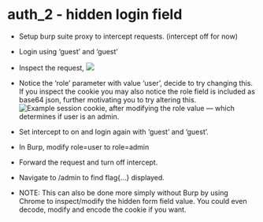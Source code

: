 # auth_2 - hidden login field
- Setup burp suite proxy to intercept requests. (intercept off for now)
- Login using ‘guest’ and ‘guest’
- Inspect the request,
![](https://d2mxuefqeaa7sj.cloudfront.net/s_D1CF04A7F2975FBE28B89C00E052CDE16A28AD0D6622A39C029738E493BE6857_1528334621247_Screenshot+2018-06-06+18.20.38.png)

- Notice the ‘role’ parameter with value ‘user’, decide to try changing this. If you inspect the cookie you may also notice the role field is included as base64 json, further motivating you to try altering this. 
![Example session cookie, after modifying the role value — which determines if user is an admin.](https://d2mxuefqeaa7sj.cloudfront.net/s_D1CF04A7F2975FBE28B89C00E052CDE16A28AD0D6622A39C029738E493BE6857_1528335035716_Screenshot+2018-06-06+18.29.31.png)

- Set intercept to on and login again with ‘guest’ and ‘guest’.
- In Burp, modify role=user to role=admin
- Forward the request and turn off intercept.
- Navigate to /admin to find flag{…} displayed.
- NOTE: This can also be done more simply without Burp by using Chrome to inspect/modify the hidden form field value. You could even decode, modify and encode the cookie if you want.
